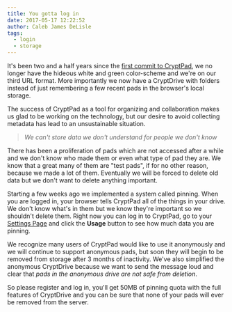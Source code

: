 ```yaml
---
title: You gotta log in
date: 2017-05-17 12:22:52
author: Caleb James DeLisle
tags:
  - login
  - storage
---
```


It's been two and a half years since the [first commit to CryptPad](https://github.com/xwiki-labs/cryptpad/commit/1508c7ba71f5de5e51f061fbef45bc1f18493832),
we no longer have the hideous white and green color-scheme and we're on our third URL format.
More importantly we now have a CryptDrive with folders instead of just remembering a few recent
pads in the browser's local storage.

The success of CryptPad as a tool for organizing and collaboration makes us glad to be working on
the technology, but our desire to avoid collecting metadata has lead to an unsustainable situation.

> *We can't store data we don't understand for people we don't know*

There has been a proliferation of pads which are not accessed after a while and we don't know who
made them or even what type of pad they are. We know that a great many of them are "test pads",
if for no other reason, because we made a lot of them. Eventually we will be forced to delete old
data but we don't want to delete anything important.

Starting a few weeks ago we implemented a system called pinning. When you are logged in, your
browser tells CryptPad all of the things in your drive. We don't know what's in them but we know
they're important so we shouldn't delete them. Right now you can log in to CryptPad, go to your
[Settings Page](https://cryptpad.fr/settings/) and click the **Usage** button to see how much data
you are pinning.

We recognize many users of CryptPad would like to use it anonymously and we will continue to support
anonymous pads, but soon they will begin to be removed from storage after 3 months of inactivity.
We've also simplified the anonymous CryptDrive because we want to send the message loud and clear
that *pads in the anonymous drive are not safe from deletion*.

So please register and log in, you'll get 50MB of pinning quota with the full features of CryptDrive
and you can be sure that none of your pads will ever be removed from the server.
